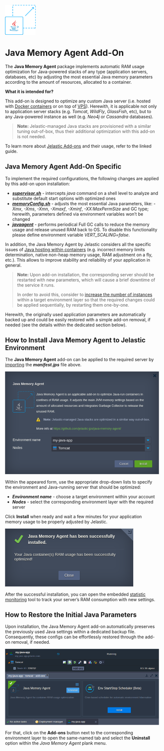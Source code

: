 <img src="images/java-agent-logo.png" width="100" alt="java-memory-agent" />

# Java Memory Agent Add-On

The **Java Memory Agent** package implements automatic RAM usage optimization for Java-powered stacks of any type (application servers, databases, etc) by adjusting the most essential Java memory parameters according to the amount of resources, allocated to a container.

**What it is intended for?**

This add-on is designed to optimize any custom Java server (i.e. hosted with [Docker containers](https://docs.jelastic.com/dockers-overview) or on top of [VPS](https://docs.jelastic.com/vps)). Herewith, it is applicable not only to application server stacks (e.g. _Tomcat_, _WildFly_, _GlassFish_, etc), but to any Java-powered instance as well (e.g. _Neo4j_ or _Cassandra_ databases).

> **Note:** Jelastic-managed Java stacks are provisioned with a similar tuning out-of-box, thus their additional optimization with this add-on is not needed.

To learn more about [Jelastic Add-ons](https://github.com/jelastic-jps/jpswiki/wiki/Jelastic-Addons) and their usage, refer to the linked guide.

## Java Memory Agent Add-On Specific

To implement the required configurations, the following changes are applied by this add-on upon installation:
* _**[supervisor.sh](https://github.com/jelastic-jps/java-memory-agent/blob/master/scripts/supervisor.sh)**_ - intercepts _java_ command on a shell level to analyze and substitute default start options with optimized ones
* _**[memoryConfig.sh](https://github.com/jelastic-jps/java-memory-agent/blob/master/scripts/memoryConfig.sh)**_ - adjusts the most essential Java parameters, like: _-Xmx_, _-Xms_, _-Xmn_, _-Xmaxf_, _-Xminf_, _-XX:MaxPermSize_ and GC type; herewith, parameters defined via environment variables won’t be changed
* _**[javaagent](https://github.com/jelastic-jps/java-memory-agent/tree/master/lib)**_ - performs periodical Full GC calls to reduce the memory usage and release unused RAM back to OS. To disable this functionality please define environment variable _VERT_SCALING=false_. 

In addition, the Java Memory Agent by Jelastic considers all the specific issues of [Java hosting within containers](http://blog.jelastic.com/2017/04/13/java-ram-usage-in-containers-top-5-tips-not-to-lose-your-memory/) (e.g. incorrect memory limits determination, native non-heap memory usage, RAM adjustment on a fly, etc.). This allows to improve stability and reliability of your application in general.

> **Note:** Upon add-on installation, the corresponding server should be restarted with new parameters, which will cause a brief downtime of the service it runs.
> 
> In order to avoid this, consider to [increase the number of instances](https://docs.jelastic.com/multi-nodes) within a target environment layer so that the required changes could be applied sequentially, by restarting them one-by-one.

Herewith, the originally used application parameters are automatically backed up and could be easily restored with a simple add-on removal, if needed (see the details within the dedicated section below).

## How to Install Java Memory Agent to Jelastic Environment

The **Java Memory Agent** add-on can be applied to the required server by [importing](https://docs.jelastic.com/environment-import) the _**manifest.jps**_ file above.

![java-agent-installation](images/java-agent-installation.png)

Within the appeared form, use the appropriate drop-down lists to specify the environment and Java-running server that should be optimized:
* _**Environment name**_ - choose a target environment within your account
* _**Nodes**_ - select the corresponding environment layer with the required server

Click **Install** when ready and wait a few minutes for your application memory usage to be properly adjusted by Jelastic.

![java-agent-installed](images/java-agent-installed.png)

After the successful installation, you can open the embedded [statistic monitoring](https://docs.jelastic.com/view-app-statistics) tool to track your server’s RAM consumption with new settings.

## How to Restore the Initial Java Parameters

Upon installation, the Java Memory Agent add-on automatically preserves the previously used Java settings within a dedicated backup file. Consequently, these configs can be effortlessly restored through the add-on removal, if needed.

![java-agent-uninstall](images/java-agent-uninstall.png)

For that, click on the **Add-ons** button next to the corresponding environment layer to open the same-named tab and select the **Uninstall** option within the _Java Memory Agent_ plank menu.
